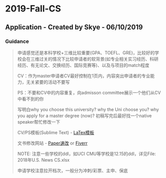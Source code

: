 # 2019-Fall-CS
## Application - Created by Skye - 06/10/2019

### Guidance

> 申请感觉还是本科学校+三维比较重要(GPA、TOEFL、GRE)，比较好的学校会在三维过关的情况下比较申请者的软背景(如专业相关实习经历、科研经历、有无论文、交换经历、国际竞赛等)、以及与项目的match程度
>
> CV：作为master申请者CV最好控制在1页内，内容突出申请者的专业能力，无关紧要的活动不要写
>
> PS：不要和CV中的内容重复，向admisson committee展示一个他们从CV中看不到的你
>
> 写明白why you choose this university? why the Uni choose you? why you apply for a master degree (now)? 初稿写完后最好找一个native speaker帮忙修改一下
>
> CV/PS模板(Sublime Text) - [LaTex模板](http://www.latextemplates.com/cat/curricula-vitae)
>
> 文书修改网站 - [Paper速改](https://papersogay.com) or [Fiverr](https://www.fiverr.com)
>
> NOTE: 注意一些学校的ddl，如UCI CMU等学校是12.15的ddl，详见File: 2018年U.S. News CS.xlsx
>
> 申请学校注意拉开档次，一般分为冲刺/彩票、主申、保底








